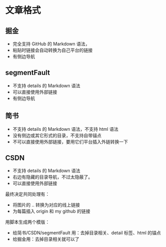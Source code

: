 # 文章格式
## 掘金
- 完全支持 GitHub 的 Markdown 语法，
- 粘贴时链接会自动转换为自己平台的链接
- 有侧边导航

## segmentFault
- 不支持 details 的 Markdown 语法
- 可以直接使用外部链接
- 有侧边导航

## 简书
- 不支持 details 的 Markdown 语法，不支持 html 语法
- 没有侧边或其它形式的目录，不支持自带锚点
- 不可以直接使用外部链接，要用它们平台插入外链转换一下

## CSDN
- 不支持 details 的 Markdown 语法
- 右边有隐藏的目录导航，不过太隐蔽了。
- 可以直接使用外部链接

最终决定共同处理有：
- 将图片的 .. 转换为对应的线上链接
- 为每篇插入 origin 和 my github 的链接

用脚本生成两个模版：
- 给简书/CSDN/segmentFault 用：去掉目录相关、detail 标签、html 的锚点
- 给掘金用：去掉目录相关就可以了